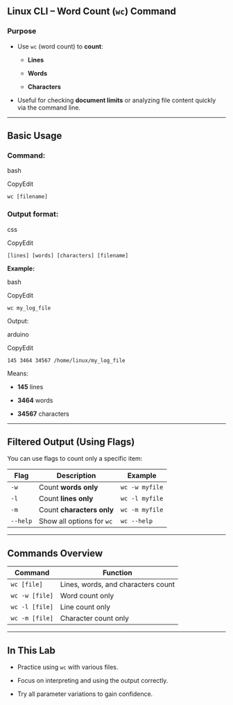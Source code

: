## **Linux CLI – Word Count (`wc`) Command**

### **Purpose**

- Use `wc` (word count) to **count**:
    
    - **Lines**
        
    - **Words**
        
    - **Characters**
        
- Useful for checking **document limits** or analyzing file content quickly via the command line.
    

---

## **Basic Usage**

### Command:

bash

CopyEdit

`wc [filename]`

### Output format:

css

CopyEdit

`[lines] [words] [characters] [filename]`

**Example:**

bash

CopyEdit

`wc my_log_file`

Output:

arduino

CopyEdit

`145 3464 34567 /home/linux/my_log_file`

Means:

- **145** lines
    
- **3464** words
    
- **34567** characters
    

---

## **Filtered Output (Using Flags)**

You can use flags to count only a specific item:

|Flag|Description|Example|
|---|---|---|
|`-w`|Count **words only**|`wc -w myfile`|
|`-l`|Count **lines only**|`wc -l myfile`|
|`-m`|Count **characters only**|`wc -m myfile`|
|`--help`|Show all options for `wc`|`wc --help`|

---

## **Commands Overview**

|Command|Function|
|---|---|
|`wc [file]`|Lines, words, and characters count|
|`wc -w [file]`|Word count only|
|`wc -l [file]`|Line count only|
|`wc -m [file]`|Character count only|

---

## **In This Lab**

- Practice using `wc` with various files.
    
- Focus on interpreting and using the output correctly.
    
- Try all parameter variations to gain confidence.